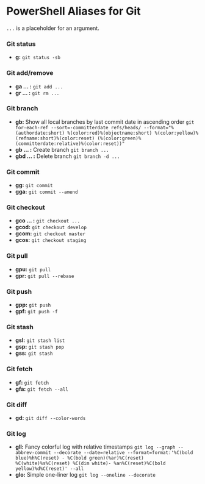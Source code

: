 # PowerShell Aliases for Git

`...` is a placeholder for an argument.

### Git status
- **g:** `git status -sb`

### Git add/remove
- **ga ... :** `git add ...`
- **gr ... :** `git rm ...`

### Git branch
- **gb:** Show all local branches by last commit date in ascending order `git for-each-ref --sort=-committerdate refs/heads/ --format="%(authordate:short) %(color:red)%(objectname:short) %(color:yellow)%(refname:short)%(color:reset) (%(color:green)%(committerdate:relative)%(color:reset))"`
- **gb ... :** Create branch `git branch ...`
- **gbd ... :** Delete branch `git branch -d ...`

### Git commit
- **gg:** `git commit`
- **gga:** `git commit --amend`

### Git checkout
- **gco ... :** `git checkout ...`
- **gcod:** `git checkout develop`
- **gcom:** `git checkout master`
- **gcos:** `git checkout staging`

### Git pull
- **gpu:** `git pull`
- **gpr:** `git pull --rebase`

### Git push
- **gpp:** `git push`
- **gpf:** `git push -f`

### Git stash
- **gsl:** `git stash list`
- **gsp:** `git stash pop`
- **gss:** `git stash`

### Git fetch
- **gf:**  `git fetch`
- **gfa:** `git fetch --all`

### Git diff
- **gd:** `git diff --color-words`

### Git log
- **gll:** Fancy colorful log with relative timestamps `git log --graph --abbrev-commit --decorate --date=relative --format=format:'%C(bold blue)%h%C(reset) - %C(bold green)(%ar)%C(reset) %C(white)%s%C(reset) %C(dim white)- %an%C(reset)%C(bold yellow)%d%C(reset)' --all`
- **glo:** Simple one-liner log `git log --oneline --decorate`
